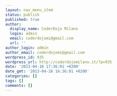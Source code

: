 ```yaml
---
layout: nav_menu_item
status: publish
published: true
author:
  display_name: CoderDojo Milano
  login: admin
  email: coderdojomi@gmail.com
  url: ''
author_login: admin
author_email: coderdojomi@gmail.com
wordpress_id: 935
wordpress_url: http://coderdojomilano.it/?p=935
date: '2013-04-16 17:36:01 +0200'
date_gmt: '2013-04-16 16:36:01 +0200'
categories: []
tags: []
comments: []
---
```


